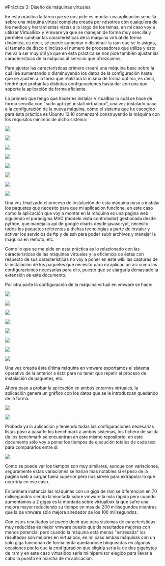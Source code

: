 #Práctica 3: Diseño de máquinas virtuales

En esta práctica la tarea que se nos pide es montar una aplicación sencilla sobre una máquina virtual completa creada por nosotros con cualquiera de los medios y herramientas vistas a lo largo de los temas, en mi caso voy a utilizar VirtualBox y Vmware ya que se manejan de forma muy sencilla y permiten cambiar las características de la maquina virtual de forma dinámica, es decir, se puede aumentar o disminuir la ram que se le asigna, el tamaño de disco o incluso el número de procesadores que utiliza y esto me va a ser muy útil ya que en ésta práctica se nos pide también ajustar las características de la máquina al servicio que ofrezcamos.

Para ajustar las características primero crearé una máquina base sobre la cuál iré aumentando o disminuyendo los datos de la configuración hasta que se ajusten a la tarea que realizará la misma de forma óptima, es decir, tendré que probar las distintas configuraciones hasta dar con una que soporte la aplicación de forma eficiente.

Lo primero que tengo que hacer es instalar VirtualBox lo cuál se hace de forma sencilla con "sudo apt-get install virtualbox", una vez instalado paso a la configuración de la nueva máquina, cómo el sistema que he escogido para ésta práctica es Ubuntu 13.10 comenzaré construyendo la máquina con los requisitos mínimos de dicho sistema:

![](https://dl.dropboxusercontent.com/u/27418257/practica%203/practica3%20-%20captura%201.png)

![](https://dl.dropboxusercontent.com/u/27418257/practica%203/practica%203%20-%20captura%202.png)

![](https://dl.dropboxusercontent.com/u/27418257/practica%203/practica3%20-%20captura%203.png)

![](https://dl.dropboxusercontent.com/u/27418257/practica%203/practica%203%20-%20captura%204.png)

![](https://dl.dropboxusercontent.com/u/27418257/practica%203/practica%203%20-%20captura%205.png)

![](https://dl.dropboxusercontent.com/u/27418257/practica%203/practica%203%20-%20captura%206.png)

![](https://dl.dropboxusercontent.com/u/27418257/practica%203/practica%203%20-%20captura%207.png)

![](https://dl.dropboxusercontent.com/u/27418257/practica%203/practica%203%20-%20captura%208.png)

Una vez finalizado el proceso de instalación de esta máquina paso a instalar los paquetes que necesito para que mi aplicación funcione, en este caso como la aplicación que voy a montar en la máquina es una pagina web siguiendo el paradigma MVC (modelo vista controlador) gestionada desde python, que maneja la api de google charts desde javascrypt, necesito todos los paquetes referentes a dichas tecnologías a parte de instalar y activar los servicios de ftp y de ssh para poder subir archivos y manejar la máquina en remoto, etc.

Como lo que se me pide en esta práctica es lo relacionado con las características de las máquinas virtuales y la eficiencia de éstas con respecto de sus características no voy a poner en este wiki las capturas de la instalación de los paquetes que necesito para mi aplicación así como las configuraciones necesarias para ello, puesto que se alargaría demasiado la extensión de este documento.


Por otra parte la configuración de la máquina virtual en vmware se hace:

![](https://dl.dropboxusercontent.com/u/27418257/practica%203/practica%203%20-%20captura%201%20vmware.png)

![](https://dl.dropboxusercontent.com/u/27418257/practica%203/practica%203%20-%20captura%202%20vmware.png)

![](https://dl.dropboxusercontent.com/u/27418257/practica%203/practica%203%20-%20captura%203%20vmware.png)

![](https://dl.dropboxusercontent.com/u/27418257/practica%203/practica%203%20-%20captura%204%20vmware.png)

![](https://dl.dropboxusercontent.com/u/27418257/practica%203/practica%203%20-%20captura%205%20vmware.png)

![](https://dl.dropboxusercontent.com/u/27418257/practica%203/practica%203%20-%20captura%206%20vmware.png)

![](https://dl.dropboxusercontent.com/u/27418257/practica%203/practica%203%20-%20captura%207%20vmware.png)

![](https://dl.dropboxusercontent.com/u/27418257/practica%203/practica%203%20-%20captura%208%20vmware.png)

Una vez creada ésta última máquina en vmware exportamos el sistema operativo de la anterior a ésta para no tener que repetir el proceso de instalación de paquetes, etc.

Ahora paso a probar la aplicación en ambos entornos virtuales, la aplicación genera un gráfico con los datos que se le introduzcan quedando de la forma:

![](https://dl.dropboxusercontent.com/u/27418257/practica%203/aplicacion%201.png)

![](https://dl.dropboxusercontent.com/u/27418257/practica%203/aplicacion%202.png)


Probada ya la aplicación y teniendo todas las configuraciones necesarias listas paso a pasarle los benchmark a ambos sistemas, los fichero de salida de los benchmark se encuentran en este mismo repositorio, en este documento sólo voy a poner los tiempos de ejecución totales de cada test para compararlos entre sí:


![](https://dl.dropboxusercontent.com/u/27418257/practica%203/tiempos.png)


Como se puede ver los tiempos son muy similares, aunque con variaciones, seguramente estas variaciones se harían mas notables si el peso de la página web a cargar fuera superior pero nos sirven para extrapolar lo que ocurriría en ese caso.

En primera instancia las máquinas con un giga de ram se diferencian en 70 milisegundos siendo la montada sobre vmware la más rápida pero cuando aumentamos a 2 gigas es la montada sobre virtualbox la que sufre una mejora mayor reduciendo su tiempo en mas de 200 milisegundos mientras que la de vmware sólo mejora alrededor de los 100 milisegundos.

Con estos resultados se puede decir que para sistemas de características muy reducidas es mejor vmware puesto que da resultados mejores con menos potencia, pero cuando la máquina está menos "estresada" los resultados son mejores en virtualbox, en mi caso ambas máquinas con un solo giga funcionan de forma lenta quedandose bloqueadas en algunas ocasiones por lo que la configuración que eligiría sería la de dos gigabytes de ram y en este caso virtualbox sería mi hipervisor elegido para llevar a cabo la puesta en marcha de mi aplicación.

